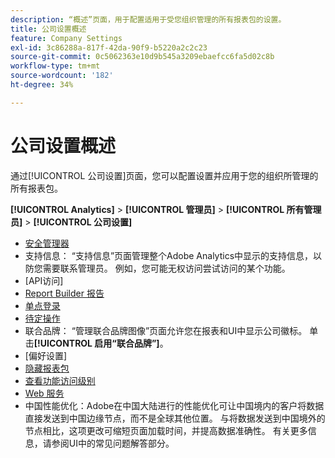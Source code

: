 ```yaml
---
description: “概述”页面，用于配置适用于受您组织管理的所有报表包的设置。
title: 公司设置概述
feature: Company Settings
exl-id: 3c86288a-817f-42da-90f9-b5220a2c2c23
source-git-commit: 0c5062363e10d9b545a3209ebaefcc6fa5d02c8b
workflow-type: tm+mt
source-wordcount: '182'
ht-degree: 34%

---
```


# 公司设置概述

通过[!UICONTROL 公司设置]页面，您可以配置设置并应用于您的组织所管理的所有报表包。

**[!UICONTROL Analytics]** > **[!UICONTROL 管理员]** > **[!UICONTROL 所有管理员]** > **[!UICONTROL 公司设置]**

+ [安全管理器](security-manager.md)
+ 支持信息： “支持信息”页面管理整个Adobe Analytics中显示的支持信息，以防您需要联系管理员。 例如，您可能无权访问尝试访问的某个功能。
+ [API访问]
+ [Report Builder 报告](report-builder-reports-admin.md)
+ [单点登录](single-signon-admin.md)
+ [待定操作](pending-actions-admin.md)
+ 联合品牌： “管理联合品牌图像”页面允许您在报表和UI中显示公司徽标。 单击&#x200B;**[!UICONTROL 启用“联合品牌”]**。
+ [偏好设置]
+ [隐藏报表包](c-hide-report-suites.md)
+ [查看功能访问级别](feature-access-levels.md)
+ [Web 服务](web-services-admin.md)
+ 中国性能优化：Adobe在中国大陆进行的性能优化可让中国境内的客户将数据直接发送到中国边缘节点，而不是全球其他位置。 与将数据发送到中国境外的节点相比，这项更改可缩短页面加载时间，并提高数据准确性。 有关更多信息，请参阅UI中的常见问题解答部分。